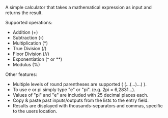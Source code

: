 A simple calculator that takes a mathematical expression as input
and returns the result.

Supported operations:
- Addition (+)
- Subtraction (-)
- Multiplication (*)
- True Division (/)
- Floor Division (//)
- Exponentiation (^ or **)
- Modulus (%)

Other features:
- Multiple levels of round parentheses are supported ( (...(...)...) ).
- To use e or pi simply type "e" or "pi". (e.g. 2pi = 6,2831...).
- Values of "pi" and "e" are included with 25 decimal places each.
- Copy & paste past inputs/outputs from the lists to the entry field.
- Results are displayed with thousands-separators and commas, specific
  to the users location.
